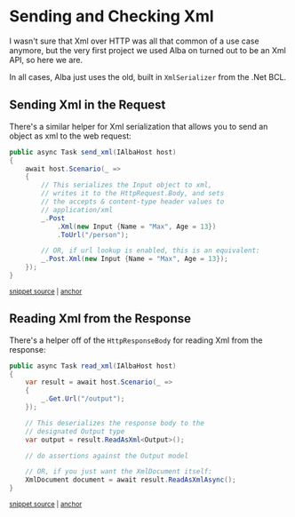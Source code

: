 # Sending and Checking Xml

I wasn't sure that Xml over HTTP was all that common of a use case anymore, but the very first project we
used Alba on turned out to be an Xml API, so here we are.

In all cases, Alba just uses the old, built in `XmlSerializer` from the .Net BCL.

## Sending Xml in the Request

There's a similar helper for Xml serialization that allows you to send an object
as xml to the web request:

<!-- snippet: sample_sending_xml -->
<a id='snippet-sample_sending_xml'></a>
```cs
public async Task send_xml(IAlbaHost host)
{
    await host.Scenario(_ =>
    {
        // This serializes the Input object to xml,
        // writes it to the HttpRequest.Body, and sets
        // the accepts & content-type header values to
        // application/xml
        _.Post
            .Xml(new Input {Name = "Max", Age = 13})
            .ToUrl("/person");

        // OR, if url lookup is enabled, this is an equivalent:
        _.Post.Xml(new Input {Name = "Max", Age = 13});
    });
}
```
<sup><a href='https://github.com/JasperFx/alba/blob/master/src/Alba.Testing/Samples/JsonAndXml.cs#L37-L54' title='Snippet source file'>snippet source</a> | <a href='#snippet-sample_sending_xml' title='Start of snippet'>anchor</a></sup>
<!-- endSnippet -->


## Reading Xml from the Response

There's a helper off of the `HttpResponseBody` for reading Xml from the response:

<!-- snippet: sample_read_xml -->
<a id='snippet-sample_read_xml'></a>
```cs
public async Task read_xml(IAlbaHost host)
{
    var result = await host.Scenario(_ =>
    {
        _.Get.Url("/output");
    });

    // This deserializes the response body to the
    // designated Output type
    var output = result.ReadAsXml<Output>();

    // do assertions against the Output model

    // OR, if you just want the XmlDocument itself:
    XmlDocument document = await result.ReadAsXmlAsync();
}
```
<sup><a href='https://github.com/JasperFx/alba/blob/master/src/Alba.Testing/Samples/JsonAndXml.cs#L125-L142' title='Snippet source file'>snippet source</a> | <a href='#snippet-sample_read_xml' title='Start of snippet'>anchor</a></sup>
<!-- endSnippet -->
